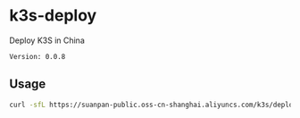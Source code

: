 # k3s-deploy
Deploy K3S in China

`Version: 0.0.8`

## Usage
``` bash
curl -sfL https://suanpan-public.oss-cn-shanghai.aliyuncs.com/k3s/deploy.sh | sh -
```
